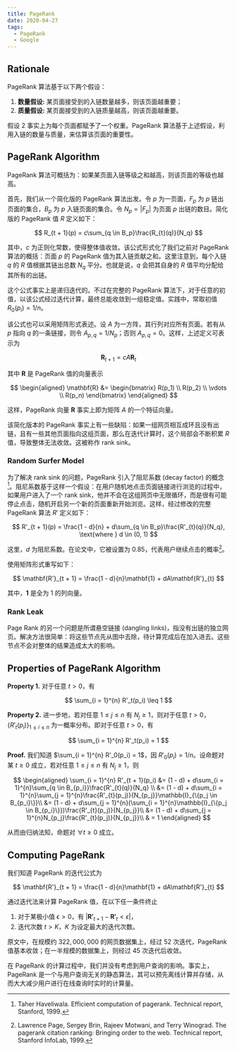 ```yaml
---
title: PageRank
date: 2020-04-27
tags:
  - PageRank
  - Google
---
```


## Rationale

PageRank 算法基于以下<Box>两个假设</Box>：

1. **数量假设:** 某页面接受到的<Underline>入链数量越多</Underline>，则该页面越重要；
2. **质量假设:** 某页面接受到的<Underline>入链质量越高</Underline>，则该页面越重要。

假设 2 事实上为每个页面都赋予了一个权重。PageRank 算法基于上述假设，利用入链的数量与质量，来估算该页面的重要性。

## PageRank Algorithm

PageRank 算法可概括为：<Highlight>如果某页面入链等级之和越高，则该页面的等级也越高</Highlight>。

首先，我们从一个简化版的 PageRank 算法出发。令 $p$ 为一页面，$F_p$ 为 $p$ 链出页面的集合，$B_p$ 为 $p$ 入链页面的集合。令 $N_p = |F_p|$ 为页面 $p$ 出链的数目。简化版的 PageRank 值 $R$ 定义如下：

$$
R_{t + 1}(p) = c\sum_{q \in B_p}\frac{R_{t}(q)}{N_q}
$$

其中，$c$ 为正则化常数，使得整体值收敛。该公式形式化了我们之前对 PageRank 算法的概括：页面 $p$ 的 PageRank 值为其入链贡献之和。这里注意到，每个入链 $q$ 的 $R$ 值根据其链出总数 $N_q$ 平分。也就是说，$q$ 会把其自身的 $R$ 值平均分配给其所有的出链。

这个公式事实上是递归迭代的。不过在完整的 PageRank 算法下，<Highlight>对于任意的初值，以该公式经过迭代计算，最终总能收敛到一组稳定值。</Highlight>实践中，常取初值 $R_0(p_i) = 1 / n$。

该公式也可以采用矩阵形式表述。设 $A$ 为一方阵，其行列对应所有页面。若有从 $p$ 指向 $q$ 的一条链接，则令 $A_{p, q} =  {1}/{N_p}$；否则 $A_{p, q} = 0$。这样，上述定义可表示为

$$
\mathbf{R}_{t + 1} = cA\mathbf{R}_{t}
$$

其中 $\mathbf{R}$ 是 PageRank 值的向量表示

$$
\begin{aligned}
  \mathbf{R} &= \begin{bmatrix}
    R(p_1) \\
    R(p_2) \\
    \vdots \\
    R(p_n)
  \end{bmatrix}
\end{aligned}
$$

这样，PageRank 向量 $\mathbf{R}$ 事实上即为矩阵 $A$ 的一个特征向量。

该简化版本的 PageRank 事实上有一些缺陷：如果一组网页相互成环且没有出链，且有一些其他页面指向这组页面，那么在迭代计算时，这个局部会不断积累 $R$ 值，导致整体无法收敛。这被称作 <Box>rank sink</Box>。

### Random Surfer Model

为了解决 rank sink 的问题，PageRank 引入了<Box>阻尼系数 (decay factor)</Box> 的概念[^Haveliwala(1999)]。阻尼系数基于这样一个假设：在用户随机地点击页面链接进行浏览的过程中，如果用户进入了一个 rank sink，他并不会在这组网页中无限循环，而是很有可能停止点击，随机开启另一个新的页面重新开始浏览。这样，经过修改的完整 PageRank 算法 $R'$ 定义如下：

[^Haveliwala(1999)]: Taher Haveliwala. Efficient computation of pagerank. Technical report, Stanford, 1999.

$$
R'_{t + 1}(p) = \frac{1 - d}{n} + d\sum_{q \in B_p}\frac{R'_{t}(q)}{N_q}, \text{where } d \in (0, 1)
$$

这里，$d$ 为阻尼系数。在论文中，它被设置为 <Circle>$0.85$</Circle>，代表用户继续点击的概率[^Page.et.al.(1999)]。

[^Page.et.al.(1999)]: Lawrence Page, Sergey Brin, Rajeev Motwani, and Terry Winograd. The pagerank citation ranking: Bringing order to the web. Technical report, Stanford InfoLab, 1999.

使用矩阵形式重写如下：

$$
\mathbf{R'}_{t + 1} = \frac{1 - d}{n}\mathbf{1} +  dA\mathbf{R'}_{t}
$$

其中，$\mathbf{1}$ 是全为 $1$ 的列向量。

### Rank Leak

Page Rank 的另一个问题是所谓<Box>悬空链接 (dangling links)</Box>，指没有出链的独立网页。解决方法很简单：将这些节点先从图中去除，待计算完成后在加入进去。这些节点不会对整体的结果造成太大的影响。

## Properties of PageRank Algorithm

**Property 1.** 对于任意 $t > 0$，有

$$
\sum_{i = 1}^{n} R'_t(p_i) \leq 1
$$

**Property 2.** 进一步地，若对任意 $1 \leq j \leq n$ 有 $N_j \geq 1$，则对于任意 $t > 0$，$\{R'_t(p_i)\}_{1 \leq i \leq n}$ 为一概率分布。即对于任意 $t > 0$，有

$$
\sum_{i = 1}^{n} R'_t(p_i) = 1
$$

**Proof.** 我们知道 $\sum_{i = 1}^{n} R'_0(p_i) = 1$，因 $R'_0(p_i) = 1 / n$。设命题对某 $t \geq 0$ 成立，若对任意 $1 \leq j \leq n$ 有 $N_j \geq 1$，则

$$
\begin{aligned}
  \sum_{i = 1}^{n} R'_{t + 1}(p_i) &= (1 - d) + d\sum_{i = 1}^{n}\sum_{q \in B_{p_i}}\frac{R'_{t}(q)}{N_q} \\
  &= (1 - d) + d\sum_{i = 1}^{n}\sum_{j = 1}^{n}\frac{R'_{t}(p_j)}{N_{p_j}}\mathbb{I}_{\{p_j \in B_{p_i}\}}\\
  &= (1 - d) + d\sum_{j = 1}^{n}(\sum_{i = 1}^{n}\mathbb{I}_{\{p_j \in B_{p_i}\}})\frac{R'_{t}(p_j)}{N_{p_j}}\\
  &= (1 - d) + d\sum_{j = 1}^{n}N_{p_j}\frac{R'_{t}(p_j)}{N_{p_j}}\\
  & = 1
\end{aligned}
$$

从而由归纳法知，命题对 $\forall t \geq 0$ 成立。

## Computing PageRank

我们知道 PageRank 的迭代公式为

$$
\mathbf{R'}_{t + 1} = \frac{1 - d}{n}\mathbf{1} + dA\mathbf{R'}_{t}
$$

通过迭代法来计算 PageRank 值，在以下任一条件终止

1. 对于某极小值 $\epsilon > 0$，有 $|\mathbf{R'}_{t + 1} - \mathbf{R'}_{t} < \epsilon|$，
2. 迭代次数 $t > K$，$K$ 为设定最大的迭代次数。

原文中，在规模约 $322,000,000$ 的网页数据集上，经过 $52$ 次迭代，PageRank 值基本收敛；在一半规模的数据集上，则经过 $45$ 次迭代后收敛。

在 PageRank 的计算过程中，我们并没有考虑到用户查询的影响。事实上，PageRank 是一个与用户查询无关的静态算法，其可以预先离线计算并存储，从而大大减少用户进行在线查询时实时的计算量。

